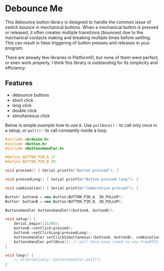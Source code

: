 # Debounce Me

This debounce button library is designed to handle the common issue of switch bounce in mechanical buttons. When a mechanical button is pressed or released, it often creates multiple transitions (bounces) due to the mechanical contacts making and breaking multiple times before settling. This can result in false triggering of button presses and releases in your program.

There are already few libraries in PlatformIO, but none of them were perfect, or even work properly. I think this library is outstanding for its simplicity and efficiency.

## Features
- debounce buttons
- short click
- long click
- double click
- simultaneous click

Below is simple example how to use it.
Use `pollOnce()` - to call only once in a setup, or `poll()` - to call constantly inside a loop.

```c++
#include <Arduino.h>
#include <Button.h>
#include <ButtonsHandler.h>

#define BUTTON_PIN_A 27
#define BUTTON_PIN_B 34

void pressed() { Serial.println("Button pressed"); }

void pressedLong() { Serial.println("Button pressed long"); }

void combination() { Serial.println("Combination pressed"); }

Button* buttonA = new Button(BUTTON_PIN_A, IN_PULLUP);
Button* buttonB = new Button(BUTTON_PIN_B, IN_PULLUP);

ButtonsHandler buttonsHandler({buttonA, buttonB});

void setup() {
    Serial.begin(115200);
    buttonA->setClick(pressed);
    buttonA->setClickLong(pressedLong);
    buttonsHandler.setClickSimultaneous({buttonA, buttonB}, combination);
    buttonsHandler.pollOnce(); // poll here once (need to use FreeRTOS)
}

void loop() {
    // alternatively: buttonsHandler.poll();
}
```
